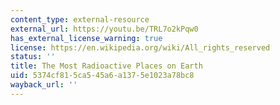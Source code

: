 ```yaml
---
content_type: external-resource
external_url: https://youtu.be/TRL7o2kPqw0
has_external_license_warning: true
license: https://en.wikipedia.org/wiki/All_rights_reserved
status: ''
title: The Most Radioactive Places on Earth
uid: 5374cf81-5ca5-45a6-a137-5e1023a78bc8
wayback_url: ''
---
```

